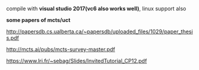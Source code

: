compile with **visual studio 2017(vc6 also works well)**,  linux support also



**some papers of mcts/uct**

<http://papersdb.cs.ualberta.ca/~papersdb/uploaded_files/1029/paper_thesis.pdf>

<http://mcts.ai/pubs/mcts-survey-master.pdf>

<https://www.lri.fr/~sebag/Slides/InvitedTutorial_CP12.pdf>

